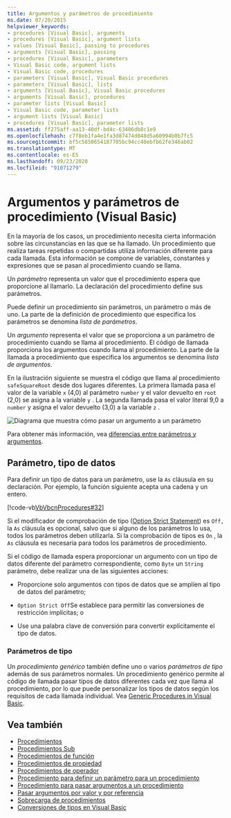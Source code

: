 ```yaml
---
title: Argumentos y parámetros de procedimiento
ms.date: 07/20/2015
helpviewer_keywords:
- procedures [Visual Basic], arguments
- procedures [Visual Basic], argument lists
- values [Visual Basic], passing to procedures
- arguments [Visual Basic], passing
- procedures [Visual Basic], parameters
- Visual Basic code, argument lists
- Visual Basic code, procedures
- parameters [Visual Basic], Visual Basic procedures
- parameters [Visual Basic], lists
- arguments [Visual Basic], Visual Basic procedures
- arguments [Visual Basic], procedures
- parameter lists [Visual Basic]
- Visual Basic code, parameter lists
- argument lists [Visual Basic]
- procedures [Visual Basic], parameter lists
ms.assetid: ff275aff-aa13-40df-bd4c-63486db8c1e9
ms.openlocfilehash: c7f8eb1fa4e1fa3d87474d048d5a60994b0b7fc5
ms.sourcegitcommit: bf5c5850654187705bc94cc40ebfb62fe346ab02
ms.translationtype: MT
ms.contentlocale: es-ES
ms.lasthandoff: 09/23/2020
ms.locfileid: "91071279"
---
```

# <a name="procedure-parameters-and-arguments-visual-basic"></a>Argumentos y parámetros de procedimiento (Visual Basic)

En la mayoría de los casos, un procedimiento necesita cierta información sobre las circunstancias en las que se ha llamado. Un procedimiento que realiza tareas repetidas o compartidas utiliza información diferente para cada llamada. Esta información se compone de variables, constantes y expresiones que se pasan al procedimiento cuando se llama.  
  
 Un *parámetro* representa un valor que el procedimiento espera que proporcione al llamarlo. La declaración del procedimiento define sus parámetros.  
  
 Puede definir un procedimiento sin parámetros, un parámetro o más de uno. La parte de la definición de procedimiento que especifica los parámetros se denomina *lista de parámetros*.  
  
 Un *argumento* representa el valor que se proporciona a un parámetro de procedimiento cuando se llama al procedimiento. El código de llamada proporciona los argumentos cuando llama al procedimiento. La parte de la llamada a procedimiento que especifica los argumentos se denomina *lista de argumentos*.  
  
 En la ilustración siguiente se muestra el código que llama al procedimiento `safeSquareRoot` desde dos lugares diferentes. La primera llamada pasa el valor de la variable `x` (4,0) al parámetro `number` y el valor devuelto en `root` (2,0) se asigna a la variable `y` . La segunda llamada pasa el valor literal 9,0 a `number` y asigna el valor devuelto (3,0) a la variable `z` .  
  
 ![Diagrama que muestra cómo pasar un argumento a un parámetro](./media/procedure-parameters-and-arguments/pass-argument-parameter.gif)  
  
 Para obtener más información, vea [diferencias entre parámetros y argumentos](./differences-between-parameters-and-arguments.md).  
  
## <a name="parameter-data-type"></a>Parámetro, tipo de datos  

 Para definir un tipo de datos para un parámetro, use la `As` cláusula en su declaración. Por ejemplo, la función siguiente acepta una cadena y un entero.  
  
 [!code-vb[VbVbcnProcedures#32](~/samples/snippets/visualbasic/VS_Snippets_VBCSharp/VbVbcnProcedures/VB/Class1.vb#32)]  
  
 Si el modificador de comprobación de tipo ([Option Strict Statement](../../../language-reference/statements/option-strict-statement.md)) es `Off,` la `As` cláusula es opcional, salvo que si alguno de los parámetros lo usa, todos los parámetros deben utilizarla. Si la comprobación de tipos es `On` , la `As` cláusula es necesaria para todos los parámetros de procedimiento.  
  
 Si el código de llamada espera proporcionar un argumento con un tipo de datos diferente del parámetro correspondiente, como `Byte` un `String` parámetro, debe realizar una de las siguientes acciones:  
  
- Proporcione solo argumentos con tipos de datos que se amplíen al tipo de datos del parámetro;  
  
- `Option Strict Off`Se establece para permitir las conversiones de restricción implícitas; o  
  
- Use una palabra clave de conversión para convertir explícitamente el tipo de datos.  
  
### <a name="type-parameters"></a>Parámetros de tipo  

 Un *procedimiento genérico* también define uno o varios *parámetros de tipo* además de sus parámetros normales. Un procedimiento genérico permite al código de llamada pasar tipos de datos diferentes cada vez que llama al procedimiento, por lo que puede personalizar los tipos de datos según los requisitos de cada llamada individual. Vea [Generic Procedures in Visual Basic](../data-types/generic-procedures.md).  
  
## <a name="see-also"></a>Vea también

- [Procedimientos](./index.md)
- [Procedimientos Sub](./sub-procedures.md)
- [Procedimientos de función](./function-procedures.md)
- [Procedimientos de propiedad](./property-procedures.md)
- [Procedimientos de operador](./operator-procedures.md)
- [Procedimiento para definir un parámetro para un procedimiento](./how-to-define-a-parameter-for-a-procedure.md)
- [Procedimiento para pasar argumentos a un procedimiento](./how-to-pass-arguments-to-a-procedure.md)
- [Pasar argumentos por valor y por referencia](./passing-arguments-by-value-and-by-reference.md)
- [Sobrecarga de procedimientos](./procedure-overloading.md)
- [Conversiones de tipos en Visual Basic](../data-types/type-conversions.md)
